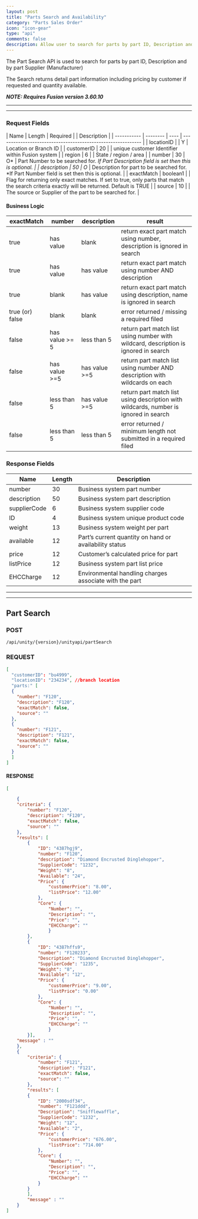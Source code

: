 ```yaml
---
layout: post  
title: "Parts Search and Availability"  
category: "Parts Sales Order"  
icon: "icon-gear"  
type: "api"  
comments: false  
description: Allow user to search for parts by part ID, Description and by part Supplier (Manufacturer)
---
```



The Part Search API is used to search for parts by part ID, Description and by part Supplier (Manufacturer)

The Search returns detail part information including pricing by customer if requested and quantity available.



***NOTE: Requires Fusion version 3.60.10***

---
---

### Request Fields

| Name            |  Length  | Required |      | Description                                                             |
| ----------- | -------- | ---- | ------------------------------------------------------------ |
| locationID  |          | Y    | Location or Branch ID                                        |
| customerID  | 20       |      | unique customer Identifier within Fusion system              |
| region      | 6        |      | State / region / area                                        |
| number      | 30       | O*   | Part Number to be searched for. *If Part Description field is set then this is optional. |
| description | 50       | O*   | Description for part to be searched for. *If Part Number field is set then this is optional. |
| exactMatch  | boolean1 |      | Flag for returning only exact matches. If set to true, only parts that match the search criteria exactly will be returned. Default is TRUE |
| source      | 10       |      | The source or Supplier of the part to be searched for.       |


#### Business Logic

| exactMatch | number | description | result |
|-----------------|-----------------|----------------|--------------------------------------------------------------------------------------|
| true            | has value       | blank          | return exact part match using number, description is ignored in search               |
| true            | has value       | has value      | return exact part match using number AND description                                 |
| true            | blank           | has value      | return exact part match using description, name is ignored in search                 |
| true (or) false | blank           | blank          | error returned / missing a required filed                                            |
| false           | has value \>= 5 | less than 5    | return part match list using number with wildcard, description is ignored in search  |
| false           | has value \>=5  | has value \>=5 | return part match list using number AND description with wildcards on each           |
| false           | less than 5     | has value \>=5 | return part match list using description with wildcards, number is ignored in search |
| false           | less than 5     | less than 5    | error returned / minimum length not submitted in a required filed                    |

### Response Fields

| Name | Length | Description |
|--------------|----|--------------------------------------------------------|
| number       | 30 | Business system part number                            |
| description  | 50 | Business system part description                       |
| supplierCode | 6  | Business system supplier code                          |
| ID           | 4  | Business system unique product code                    |
| weight       | 13 | Business system weight per part                        |
| available    | 12 | Part’s current quantity on hand or availability status |
| price        | 12 | Customer’s calculated price for part                   |
| listPrice    | 12 | Business system part list price                        |
| EHCCharge    | 12 | Environmental handling charges associate with the part |

---
---

## Part Search 

### POST 
```
/api/unity/{version}/unityapi/partSearch
```

### REQUEST
```json
[
  "customerID": "bu4999",
  "locationID": "234234", //branch location
  "parts:" [
  {
    "number": "F120",
    "description": "F120",
    "exactMatch": false,
    "source": ""
  },
  {
    "number": "F121",
    "description": "F121",
    "exactMatch": false,
    "source": ""
  }
  ]
]
```


#### RESPONSE
```json
[

    {
	"criteria": {
		"number": "F120",
        "description": "F120",
        "exactMatch": false,
        "source": ""
	},
	"results": [
		{
			"ID": "4387hgj9",
			"number": "F120",
			"description": "Diamond Encrusted Dinglehopper",
			"SupplierCode": "1232",
			"Weight": "8",
			"Available": "24",
			"Price": {
				"customerPrice": "8.00",
				"listPrice": "12.00"
			},
			"Core": {
				"Number": "",
				"Description": "",
				"Price": "",
				"EHCCharge": ""
				}
		},
		{
			"ID": "4387hffs9",
			"number": "F120233",
			"Description": "Diamond Encrusted Dinglehopper",
			"SupplierCode": "1235",
			"Weight": "8",
			"Available": "12",
			"Price": {
				"customerPrice": "9.00",
				"listPrice": "0.00"
			},
			"Core": {
				"Number": "",
				"Description": "",
				"Price": "",
				"EHCCharge": ""
				}
		}],
	"message" : ""
	},
    {
		"criteria": {
		    "number": "F121",
            "description": "F121",
            "exactMatch": false,
            "source": ""
		},
		"results": [
		{
			"ID": "2000sdf34",
			"number": "F121ddd",			
			"Description": "Snifflewaffle",
			"SupplierCode": "1232",
			"Weight": "12",
			"Available": "2",
			"Price": {
				"customerPrice": "676.00",
				"listPrice": "714.00"
			},
			"Core": {
				"Number": "",
				"Description": "",
				"Price": "",
				"EHCCharge": ""
			}
		}
		],
		"message" : ""
	}
]
```

